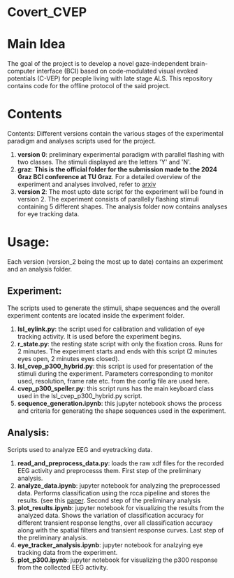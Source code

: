 # Covert_CVEP

# Main Idea
The goal of the project is to develop a novel gaze-independent brain-computer interface (BCI) based on code-modulated visual evoked potentials (C-VEP) for people living with late stage ALS. This repository contains code for the offline protocol of the said project.

# Contents
Contents: Different versions contain the various stages of the experimental paradigm and analyses scripts used for the project. 
1. **version 0**: preliminary experimental paradigm with parallel flashing with two classes. The stimuli displayed are the letters 'Y' and 'N'. 
2. **graz**: **This is the official folder for the submission made to the 2024 Graz BCI conference at TU Graz**. For a detailed overview of the experiment and analyses involved, refer to [arxiv](https://arxiv.org/pdf/2404.00031)
3. **version 2**: The most upto date script for the experiment will be found in version 2. The experiment consists of parallelly flashing stimuli containing 5 different shapes. The analysis folder now contains analyses for eye tracking data.

# Usage:
Each version (version_2 being the most up to date) contains an experiment and an analysis folder. 
## Experiment:
The scripts used to generate the stimuli, shape sequences and the overall experiment contents are located inside the experiment folder.
1. **lsl_eylink.py**: the script used for calibration and validation of eye tracking activity. It is used before the experiment begins.
2. **r_state.py**: the resting state script with only the fixation cross. Runs for 2 minutes. The experiment starts and ends with this script (2 minutes eyes open, 2 minutes eyes closed).
3. **lsl_cvep_p300_hybrid.py**: this script is used for presentation of the stimuli during the experiment. Parameters corresponding to monitor used, resolution, frame rate etc. from the config file are used here.
4. **cvep_p300_speller.py**: this script runs has the main keyboard class used in the lsl_cvep_p300_hybrid.py script.
5. **sequence_generation.ipynb**: this jupyter notebook shows the process and criteria for generating the shape sequences used in the experiment.

## Analysis:
Scripts used to analyze EEG and eyetracking data.
1. **read_and_preprocess_data.py**: loads the raw xdf files for the recorded EEG activity and preprocesss them. First step of the preliminary analysis.
2. **analyze_data.ipynb**: jupyter notebook for analyzing the preprocessed data. Performs classification using the rcca pipeline and stores the results. (see this [paper]([https://arxiv.org/pdf/2404.00031](https://journals.plos.org/plosone/article?id=10.1371/journal.pone.0133797)). Second step of the preliminary analysis
3. **plot_results.ipynb**: jupyter notebook for visualizing the results from the analyzed data. Shows the variation of classification accuracy for different transient response lengths, over all classification accuracy along with the spatial filters and transient response curves. Last step of the preliminary analysis.
4. **eye_tracker_analysis.ipynb**: jupyter notebook for analzying eye tracking data from the experiment.
5. **plot_p300.ipynb**: jupyter notebook for visualizing the p300 response from the collected EEG activity.





